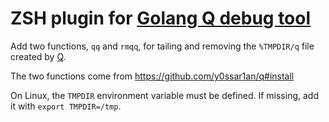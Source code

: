 # ZSH plugin for [Golang Q debug tool](https://github.com/y0ssar1an/q)

Add two functions, `qq` and `rmqq`, for tailing and removing the `%TMPDIR/q` file created by [Q](https://github.com/y0ssar1an/q).

The two functions come from https://github.com/y0ssar1an/q#install

On Linux, the `TMPDIR` environment variable must be defined. If missing, add it with `export TMPDIR=/tmp`.
